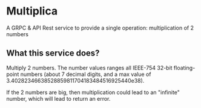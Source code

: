 # Multiplica

A GRPC & API Rest service to provide a single operation: multiplication of 2 numbers

## What this service does?

Multiply 2 numbers. The number values ranges all IEEE-754 32-bit floating-point numbers (about 7 decimal digits, and a max value of 3.40282346638528859811704183484516925440e38).


If the 2 numbers are big, then multiplication could lead to an "infinite" number, which will lead to return an error. 

